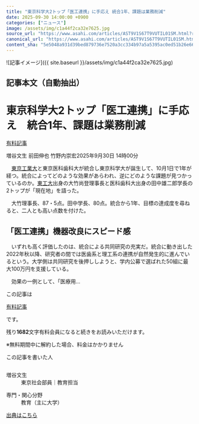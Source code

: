 ```yaml
---
title: "東京科学大2トップ「医工連携」に手応え 統合1年、課題は業務削減"
date: 2025-09-30 14:00:00 +0900
categories: ["ニュース"]
image: /assets/img/c1a44f2ca32e7625.jpg
source_url: "https://www.asahi.com/articles/AST9V1S67T9VUTIL01SM.html?ref=rss"
canonical_url: "https://www.asahi.com/articles/AST9V1S67T9VUTIL01SM.html"
content_sha: "5e5048a931d39bed879736e7520a3cc334b97a5a5395ac0ed51b26e661f60ed7"
---
```


![記事イメージ]({{ site.baseurl }}/assets/img/c1a44f2ca32e7625.jpg)

## 記事本文（自動抽出）
<div><main role="main" id="main"><p></p><div class="y_Qv3"><h1>東京科学大2トップ「医工連携」に手応え　統合1年、課題は業務削減</h1><div class="mhPng"><p><span class="fNPYU Q_Shz"><a href="//www.asahi.com/news/gold.html?iref=com_gold">有料記事</a></span></p><span class="H8KYB">増谷文生 前田伸也 竹野内崇宏</span><span class="UDj4P"><time datetime="2025-09-30T05:00:00.000Z">2025年9月30日 14時00分</time></span></div></div><p id="gsm_above_SnsUtilityArea"></p><p x-component-name="CommentHeadline" x-component-data='{"commentCount":0,"commentators":[],"mode":"pc"}'></p><div class="nfyQp"><p>　<a href="//www.asahi.com/topics/word/%E6%9D%B1%E4%BA%AC%E5%B7%A5%E6%A5%AD%E5%A4%A7%E5%AD%A6.html" title="東京工業大 のトピックスを開く" class="eWgMZ">東京工業大</a>と東京医科歯科大が統合し東京科学大が誕生して、10月1日で1年が経つ。統合によってどのような効果があらわれ、逆にどのような課題が見つかっているのか。<a href="//www.asahi.com/topics/word/%E6%9D%B1%E5%B7%A5%E5%A4%A7.html" title="東工大 のトピックスを開く" class="eWgMZ">東工大</a>出身の大竹尚登理事長と医科歯科大出身の田中雄二郎学長の2トップが「現在地」を語った。</p><p>　大竹理事長、87・5点。田中学長、80点。統合から1年、目標の達成度を尋ねると、二人とも高い点数を付けた。</p><h2 class="smgSC">「医工連携」機器改良にスピード感</h2><p>　いずれも高く評価したのは、統合による共同研究の充実だ。統合に動き出した2022年秋以降、研究者の間では医歯系と理工系の連携が自然発生的に進んでいるという。大学側は共同研究を後押ししようと、学内公募で選ばれた50組に最大100万円を支援している。</p><p class="Lujdo">　効果の一例として、「医療用…</p></div><p></p><div class="NbZMW"><div class="PxAm1"><p>この記事は</p><img src="//www.asahicom.jp/images/icon_key_gold.png" alt><a href="//www.asahi.com/news/gold.html?iref=com_1kiji_g_0">有料記事</a><p>です。</p><span class="Zgt88">残り<b>1682</b>文字</span><span class="hideFromApp">有料会員になると続きをお読みいただけます。</span></div><p class="eQShK">※無料期間中に解約した場合、料金はかかりません</p></div><div x-component-name="WriterProfile" x-component-data='{"writerProfile":{"writerProfileList":[{"name":"増谷文生","code":"87327ce470391f3dcd4c9afb2f08ec9035aed09e1e6b8e235395e3eea58d5268","department":"東京社会部員","role":"教育担当","specialtyAndInterest":"教育（主に大学）","isFollowed":false,"introduction":"1971年生まれ、宇都宮高校、大阪市立大（現大阪公立大）を卒業後、94年に朝日新聞に入り長野、名古屋、仙台、京都などでも勤務。10年余り大学を中心に教育を取材。2匹の保護犬と暮らし、プロ野球・千葉ロッテのファンです","iconImageUrl":"https://profile-image.kraken.asahi.com/87327ce470391f3dcd4c9afb2f08ec9035aed09e1e6b8e235395e3eea58d5268","canSendFanLetter":true}],"isWriterFollowAvailableMember":false},"isFreeArea":true}'><div id="writerProfile" class="yT62y"><p class="FPrYd">この記事を書いた人</p><div class="jdPPS"><div class="zRkIz"><a href="/reporter-bio/87327ce470391f3dcd4c9afb2f08ec9035aed09e1e6b8e235395e3eea58d5268?iref=article_reporter_profile" class="CES5K"></a><div class="iKuvI"><figure class="BKNFc"><img src="https://profile-image.kraken.asahi.com/87327ce470391f3dcd4c9afb2f08ec9035aed09e1e6b8e235395e3eea58d5268" alt></figure><dl class="WptL0"><dt>増谷文生</dt><dd>東京社会部員｜教育担当</dd></dl></div><dl class="PXedm"><dt>専門・関心分野</dt><dd>教育（主に大学）</dd></dl></div></div></div></div><p x-component-name="ArticleCommentList" x-component-data='{"commentCount":0,"commentList":[],"shareUrlBase":"https://www.asahi.com/articles/AST9V1S67T9VUTIL01SM.html","articleId":"AST9V1S67T9VUTIL01SM","commentIdParam":"","equalCommentIdIndex":-1,"isAuthorized":false,"isFreePlan":false,"isPaidMember":false,"isPresent":false,"isHazard":false,"freeUrlBase":"//www.asahi.com","digitalUrlBase":"//digital.asahi.com"}'></p></main></div>

[出典はこちら](https://www.asahi.com/articles/AST9V1S67T9VUTIL01SM.html?ref=rss)
